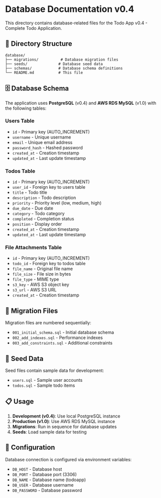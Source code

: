 # Database Documentation v0.4

This directory contains database-related files for the Todo App v0.4 - Complete Todo Application.

## 📁 **Directory Structure**

```
database/
├── migrations/          # Database migration files
├── seeds/              # Database seed data
├── schemas/            # Database schema definitions
└── README.md           # This file
```

## 🗄️ **Database Schema**

The application uses **PostgreSQL** (v0.4) and **AWS RDS MySQL** (v1.0) with the following tables:

### **Users Table**
- `id` - Primary key (AUTO_INCREMENT)
- `username` - Unique username
- `email` - Unique email address
- `password_hash` - Hashed password
- `created_at` - Creation timestamp
- `updated_at` - Last update timestamp

### **Todos Table**
- `id` - Primary key (AUTO_INCREMENT)
- `user_id` - Foreign key to users table
- `title` - Todo title
- `description` - Todo description
- `priority` - Priority level (low, medium, high)
- `due_date` - Due date
- `category` - Todo category
- `completed` - Completion status
- `position` - Display order
- `created_at` - Creation timestamp
- `updated_at` - Last update timestamp

### **File Attachments Table**
- `id` - Primary key (AUTO_INCREMENT)
- `todo_id` - Foreign key to todos table
- `file_name` - Original file name
- `file_size` - File size in bytes
- `file_type` - MIME type
- `s3_key` - AWS S3 object key
- `s3_url` - AWS S3 URL
- `created_at` - Creation timestamp

## 🚀 **Migration Files**

Migration files are numbered sequentially:
- `001_initial_schema.sql` - Initial database schema
- `002_add_indexes.sql` - Performance indexes
- `003_add_constraints.sql` - Additional constraints

## 🌱 **Seed Data**

Seed files contain sample data for development:
- `users.sql` - Sample user accounts
- `todos.sql` - Sample todo items

## 📋 **Usage**

1. **Development (v0.4)**: Use local PostgreSQL instance
2. **Production (v1.0)**: Use AWS RDS MySQL instance
3. **Migrations**: Run in sequence for database updates
4. **Seeds**: Load sample data for testing

## 🔧 **Configuration**

Database connection is configured via environment variables:
- `DB_HOST` - Database host
- `DB_PORT` - Database port (3306)
- `DB_NAME` - Database name (todoapp)
- `DB_USER` - Database username
- `DB_PASSWORD` - Database password
